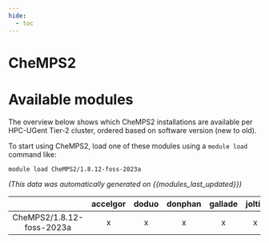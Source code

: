 ```yaml
---
hide:
  - toc
---
```


CheMPS2
=======

# Available modules


The overview below shows which CheMPS2 installations are available per HPC-UGent Tier-2 cluster, ordered based on software version (new to old).

To start using CheMPS2, load one of these modules using a `module load` command like:

```shell
module load CheMPS2/1.8.12-foss-2023a
```

*(This data was automatically generated on {{modules_last_updated}})*  

| |accelgor|doduo|donphan|gallade|joltik|shinx|
| :---: | :---: | :---: | :---: | :---: | :---: | :---: |
|CheMPS2/1.8.12-foss-2023a|x|x|x|x|x|x|
